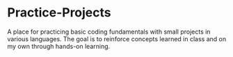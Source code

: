 # Practice-Projects
 A place for practicing basic coding fundamentals with small projects in various languages. The goal is to reinforce concepts learned in class and on my own through hands-on learning.
